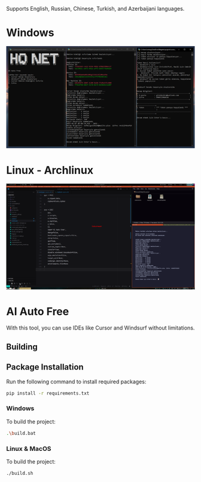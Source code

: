 Supports English, Russian, Chinese, Turkish, and Azerbaijani languages.

# Windows

![AI Free](public/windows.png)

# Linux - Archlinux

![AI Free](public/linux.png)

# AI Auto Free

With this tool, you can use IDEs like Cursor and Windsurf without limitations.

## Building

## Package Installation

Run the following command to install required packages:

```bash
pip install -r requirements.txt
```

### Windows

To build the project:

```bash
.\build.bat
```

### Linux & MacOS

To build the project:

```bash
./build.sh
```
